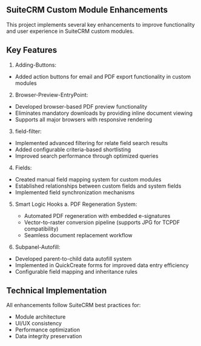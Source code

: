 ## SuiteCRM Custom Module Enhancements
This project implements several key enhancements to improve functionality and user experience in SuiteCRM custom modules.

## Key Features
1. Adding-Buttons:
* Added action buttons for email and PDF export functionality in custom modules

2. Browser-Preview-EntryPoint:
* Developed browser-based PDF preview functionality
* Eliminates mandatory downloads by providing inline document viewing
* Supports all major browsers with responsive rendering

3. field-filter:
* Implemented advanced filtering for relate field search results
* Added configurable criteria-based shortlisting
* Improved search performance through optimized queries

4. Fields:
* Created manual field mapping system for custom modules
* Established relationships between custom fields and system fields
* Implemented field synchronization mechanisms

5. Smart Logic Hooks
    a. PDF Regeneration System:
    * Automated PDF regeneration with embedded e-signatures
    * Vector-to-raster conversion pipeline (supports JPG for TCPDF compatibility)
    * Seamless document replacement workflow

6. Subpanel-Autofill:
* Developed parent-to-child data autofill system
* Implemented in QuickCreate forms for improved data entry efficiency
* Configurable field mapping and inheritance rules

## Technical Implementation
All enhancements follow SuiteCRM best practices for:
* Module architecture
* UI/UX consistency
* Performance optimization
* Data integrity preservation